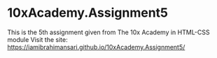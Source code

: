 # 10xAcademy.Assignment5
This is the 5th assignment given from The 10x Academy in HTML-CSS module
Visit the site: https://iamibrahimansari.github.io/10xAcademy.Assignment5/

